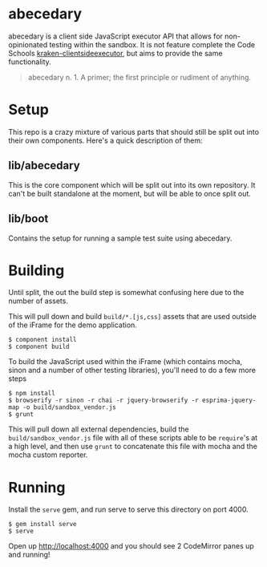 # abecedary

abecedary is a client side JavaScript executor API that allows for non-opinionated testing within the sandbox. It is not feature complete the Code Schools [kraken-clientsideexecutor](https://github.com/codeschool/kraken-clientexecutor), but aims to provide the same functionality.

> abecedary
> n.  1.  A primer; the first principle or rudiment of anything.

# Setup

This repo is a crazy mixture of various parts that should still be split out into their own components. Here's a quick description of them:

## lib/abecedary

This is the core component which will be split out into its own repository. It can't be built standalone at the moment, but will be able to once split out.

## lib/boot

Contains the setup for running a sample test suite using abecedary.


# Building

Until split, the out the build step is somewhat confusing here due to the number of assets.

This will pull down and build `build/*.[js,css]` assets that are used outside of the iFrame for the demo application.

```
$ component install
$ component build
```

To build the JavaScript used within the iFrame (which contains mocha, sinon and a number of other testing libraries), you'll need to do a few more steps

```
$ npm install
$ browserify -r sinon -r chai -r jquery-browserify -r esprima-jquery-map -o build/sandbox_vendor.js
$ grunt
```

This will pull down all external dependencies, build the `build/sandbox_vendor.js` file with all of these scripts able to be `require`'s at a high level, and then use `grunt` to concatenate this file with mocha and the mocha custom reporter.

# Running

Install the `serve` gem, and run serve to serve this directory on port 4000.

```
$ gem install serve
$ serve
```

Open up [http://localhost:4000](http://localhost:4000) and you should see 2 CodeMirror panes up and running!